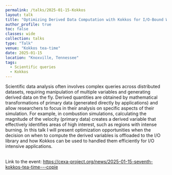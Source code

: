 ```yaml
---
permalink: /talks/2025-01-15-Kokkos
layout: talk
title: "Optimizing Derived Data Computation with Kokkos for I/O-Bound Workloads"
author_profile: true
toc: false
classes: wide
collection: talks
type: "Talk"
venue: "Kokkos tea-time"
date: 2025-01-15
location: "Knoxville, Tennessee"
tags:
  - Scientific queries
  - Kokkos
---
```


Scientific data analysis often involves complex queries across distributed datasets, requiring manipulation of multiple variables and generating derived data on the fly. Derived quantities are obtained by mathematical transformations of primary data (generated directly by applications) and allow researchers to focus in their analysis on specific aspects of their simulation. For example, in combustion simulations, calculating the magnitude of the velocity (primary data) creates a derived variable that effectively identifies areas of high interest, such as regions with intense burning. In this talk I will present optimization opportunities when the decision on when to compute the derived variables is offloaded to the I/O library and how Kokkos can be used to handled them efficiently for I/O intensive applications.

<br/>
Link to the event: <a href="https://cexa-project.org/news/2025-01-15-seventh-kokkos-tea-time---copie"> https://cexa-project.org/news/2025-01-15-seventh-kokkos-tea-time---copie </a>
